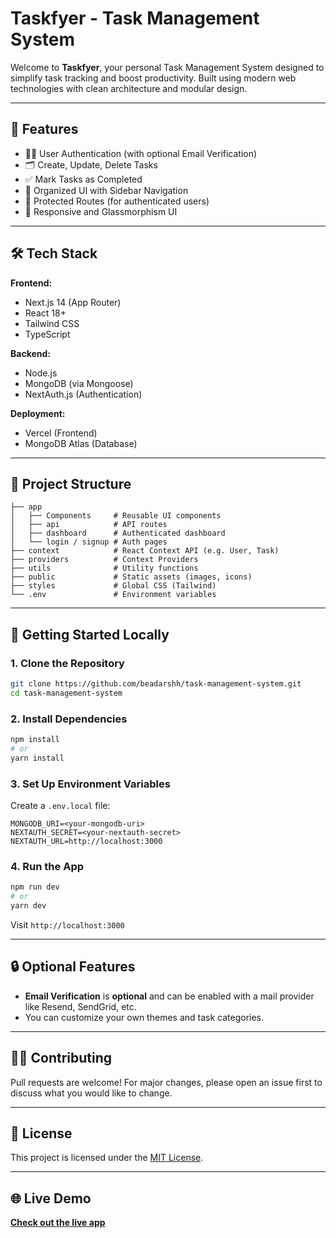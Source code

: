 # Taskfyer - Task Management System

Welcome to **Taskfyer**, your personal Task Management System designed to simplify task tracking and boost productivity. Built using modern web technologies with clean architecture and modular design.

---

## 🚀 Features

* 🧑‍💼 User Authentication (with optional Email Verification)
* 🗂️ Create, Update, Delete Tasks
* ✅ Mark Tasks as Completed
* 📁 Organized UI with Sidebar Navigation
* 🔐 Protected Routes (for authenticated users)
* 🎨 Responsive and Glassmorphism UI

---

## 🛠 Tech Stack

**Frontend:**

* Next.js 14 (App Router)
* React 18+
* Tailwind CSS
* TypeScript

**Backend:**

* Node.js
* MongoDB (via Mongoose)
* NextAuth.js (Authentication)

**Deployment:**

* Vercel (Frontend)
* MongoDB Atlas (Database)

---

## 🧩 Project Structure

```
├── app
│   ├── Components     # Reusable UI components
│   ├── api            # API routes
│   ├── dashboard      # Authenticated dashboard
│   └── login / signup # Auth pages
├── context            # React Context API (e.g. User, Task)
├── providers          # Context Providers
├── utils              # Utility functions
├── public             # Static assets (images, icons)
├── styles             # Global CSS (Tailwind)
└── .env               # Environment variables
```

---

## 🧪 Getting Started Locally

### 1. Clone the Repository

```bash
git clone https://github.com/beadarshh/task-management-system.git
cd task-management-system
```

### 2. Install Dependencies

```bash
npm install
# or
yarn install
```

### 3. Set Up Environment Variables

Create a `.env.local` file:

```env
MONGODB_URI=<your-mongodb-uri>
NEXTAUTH_SECRET=<your-nextauth-secret>
NEXTAUTH_URL=http://localhost:3000
```

### 4. Run the App

```bash
npm run dev
# or
yarn dev
```

Visit `http://localhost:3000`

---

## 🔒 Optional Features

* **Email Verification** is **optional** and can be enabled with a mail provider like Resend, SendGrid, etc.
* You can customize your own themes and task categories.

---

## 🧑‍💻 Contributing

Pull requests are welcome! For major changes, please open an issue first to discuss what you would like to change.

---

## 📃 License

This project is licensed under the [MIT License](LICENSE).

---

## 🌐 Live Demo

**[Check out the live app](https://taskfyer.vercel.app)**
